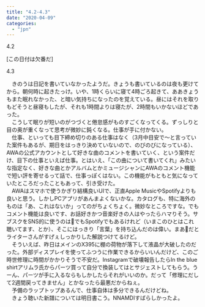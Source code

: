 ```yaml
---
title: "4.2-4.3"
date: "2020-04-09"
categories: 
  - "jpn"
---
```


4.2

\[この日付は欠番だ\]

4.3

　きのうは日記を書いていなかったようだ。きょうも書いているのは夜も更けてから。朝何時に起きたっけ。いや、1時くらいに寝て4時ごろ起きて、ああきょうもまた眠れなかった、と暗い気持ちになったのを覚えている。昼にはそれを取りもどそうと昼寝もしたが、それも1時間よりは寝たが、2時間もいかないほどであった。  
　こうして眠りが短いのがつづくと倦怠感がものすごくなってくる。ずっしりと目の奥が重くなって思考が微妙に鈍くなる。仕事が手に付かない。  
　仕事、といっても目下締め切りのある仕事はなく（3月中目安で～と言っていた案件もあるが、期日をはっきり決めていないので、のびのびになっている）、AWAの公式アカウントとして好きな曲のコメントを書いていく、という案件だけ、目下の仕事といえば仕事。とはいえ、「この曲について書いてくれ」みたいな指定なく、好きな曲とかアルバムとかミュージシャンにAWAのコメント機能で短い評を寄せるって話で、仕事っぽくはない。この機能がもともと気になっていたところだったこともあって、引き受けた。  
　AWAはスマホで使うかぎり結構良いUIで、正直Apple MusicやSpotifyよりも良いと思う。しかしPCアプリがあんまよくないかな。カタログも、特に海外のものは「あ、これはないか」ってのがちょくちょく。微妙なところですな。でもコメント機能は良いです、お話好きかつ音楽好きの人はやったらハマりそう。サブスクをSNS的に使うのは🍎でもSpotifyでもあるけれど（いまこのひとはこれ聴いてます、とか）、そこにはっきり「言葉」を持ち込んだのは偉い。まあ🍎だとライターさんがすげぇしっかりした解説つけてるけど。  
　そういえば、昨日はメインのX395に棚の荷物が落下して液晶が大破したのだった。外部ディスプレイを使ってふつうに作業できるからいいんだけど、このご時世修理に時間がかかりそうで不安だ。Instagramで破壊報告したらIn the blue shirtアリムラ氏からパーツ買って自分で換装してはとサジェストしてもらう。うーん、パーツが手に入るならもしかしたらそれがいいのか。だって「修理にだして2週間戻ってきません」とかなったら最悪だからねぇ。  
　予備のラップトップあるんで、仕事自体は多分できるんだけどね。  
　きょう聴いた新譜については明日書こう。NNAMDIすばらしかったよ。
